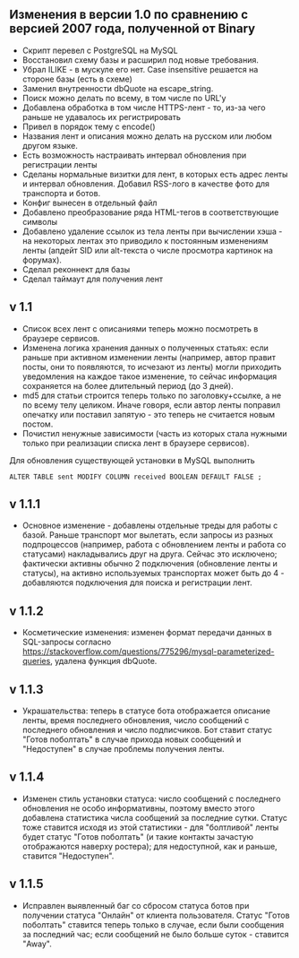 ## Изменения в версии 1.0 по сравнению с версией 2007 года, полученной от Binary

* Скрипт перевел с PostgreSQL на MySQL
* Восстановил схему базы и расширил под новые требования.
* Убрал ILIKE - в мускуле его нет. Case insensitive решается на стороне базы (есть в схеме)
* Заменил внутренности dbQuote на escape_string.
* Поиск можно делать по всему, в том числе по URL'у
* Добавлена обработка в том числе HTTPS-лент - то, из-за чего раньше не удавалось их регистрировать
* Привел в порядок тему с encode()
* Названия лент и описания можно делать на русском или любом другом языке.
* Есть возможность настраивать интервал обновления при регистрации ленты
* Сделаны нормальные визитки для лент, в которых есть адрес ленты и интервал обновления. Добавил RSS-лого в качестве фото для транспорта и ботов.
* Конфиг вынесен в отдельный файл
* Добавлено преобразование ряда HTML-тегов в соответствующие символы
* Добавлено удаление ссылок из тела ленты при вычислении хэша - на некоторых лентах это приводило к постоянным изменениям ленты (апдейт SID или alt-текста о числе просмотра картинок на форумах).
* Сделал реконнект для базы
* Сделал таймаут для получения лент

## v 1.1

* Список всех лент с описаниями теперь можно посмотреть в браузере сервисов.
* Изменена логика хранения данных о полученных статьях: если раньше при активном изменении ленты (например, автор правит посты, они то появляются, то исчезают из ленты) могли приходить уведомления на каждое такое изменение, то сейчас информация сохраняется на более длительный период (до 3 дней).
* md5 для статьи строится теперь только по заголовку+ссылке, а не по всему телу целиком. Иначе говоря, если автор ленты поправил опечатку или поставил запятую - это теперь не считается новым постом.
* Почистил ненужные зависимости (часть из которых стала нужными только при реализации списка лент в браузере сервисов).

Для обновления существующей установки в MySQL выполнить
```
ALTER TABLE sent MODIFY COLUMN received BOOLEAN DEFAULT FALSE ; 
```
## v 1.1.1

* Основное изменение - добавлены отдельные треды для работы с базой. Раньше транспорт мог вылетать, если запросы из разных подпроцессов (например, работа с обновлением ленты и работа со статусами) накладывались друг на друга. Сейчас это исключено; фактически активны обычно 2 подключения (обновление ленты и статусы), на активно используемых транспортах может быть до 4 - добавляются подключения для поиска и регистрации лент.

## v 1.1.2

* Косметические изменения: изменен формат передачи данных в SQL-запросы согласно https://stackoverflow.com/questions/775296/mysql-parameterized-queries, удалена функция dbQuote.

## v 1.1.3

* Украшательства: теперь в статусе бота отображается описание ленты, время последнего обновления, число сообщений с последнего обновления и число подписчиков. Бот ставит статус "Готов поболтать" в случае прихода новых сообщений и "Недоступен" в случае проблемы получения ленты.

## v 1.1.4

* Изменен стиль установки статуса: число сообщений с последнего обновления не особо информативны, поэтому вместо этого добавлена статистика числа сообщений за последние сутки. Статус тоже ставится исходя из этой статистики - для "болтливой" ленты будет статус "Готов поболтать" (и такие контакты зачастую отображаются наверху ростера); для недоступной, как и раньше, ставится "Недоступен".

## v 1.1.5

* Исправлен выявленный баг со сбросом статуса ботов при получении статуса "Онлайн" от клиента пользователя. Статус "Готов поболтать" ставится теперь только в случае, если были сообщения за последний час; если сообщений не было больше суток - ставится "Away".